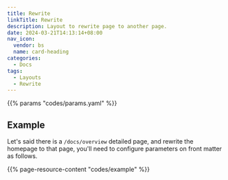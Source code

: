 ```yaml
---
title: Rewrite
linkTitle: Rewrite
description: Layout to rewrite page to another page.
date: 2024-03-21T14:13:14+08:00
nav_icon:
  vendor: bs
  name: card-heading
categories:
  - Docs
tags:
  - Layouts
  - Rewrite
---
```


{{% params "codes/params.yaml" %}}

## Example

Let's said there is a `/docs/overview` detailed page, and rewrite the homepage to that page, you'll need to configure parameters on front matter as follows.

{{% page-resource-content "codes/example" %}}
